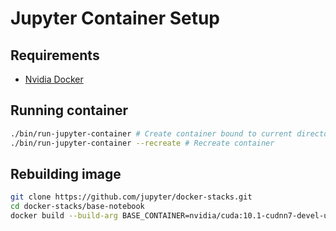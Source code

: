# Jupyter Container Setup

## Requirements

* [Nvidia Docker](https://github.com/NVIDIA/nvidia-docker)

## Running container

```bash
./bin/run-jupyter-container # Create container bound to current directory
./bin/run-jupyter-container --recreate # Recreate container
```

## Rebuilding image

```bash
git clone https://github.com/jupyter/docker-stacks.git
cd docker-stacks/base-notebook
docker build --build-arg BASE_CONTAINER=nvidia/cuda:10.1-cudnn7-devel-ubuntu14.04 -t jefersondaniel/jupyter-nvidia-notebook base-notebook
```
